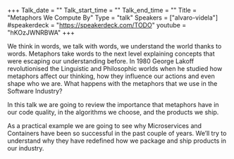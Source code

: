 +++
Talk_date = ""
Talk_start_time = ""
Talk_end_time = ""
Title = "Metaphors We Compute By"
Type = "talk"
Speakers = ["alvaro-videla"]
#speakerdeck = "https://speakerdeck.com/TODO"
youtube = "hKOzJWNRBWA"
+++

We think in words, we talk with words, we understand the world thanks to words. Metaphors take words to the next level explaining concepts that were escaping our understanding before. In 1980 George Lakoff revolutionised the Linguistic and Philosophic worlds when he studied how metaphors affect our thinking, how they influence our actions and even shape who we are. What happens with the metaphors that we use in the Software Industry?

In this talk we are going to review the importance that metaphors have in our code quality, in the algorithms we choose, and the products we ship.

As a practical example we are going to see why Microservices and Containers have been so successful in the past couple of years. We’ll try to understand why they have redefined how we package and ship products in our industry.
